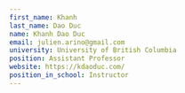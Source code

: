 ```yaml
---
first_name: Khanh
last_name: Dao Duc
name: Khanh Dao Duc
email: julien.arino@gmail.com
university: University of British Columbia
position: Assistant Professor
website: https://kdaoduc.com/
position_in_school: Instructor
---
```


